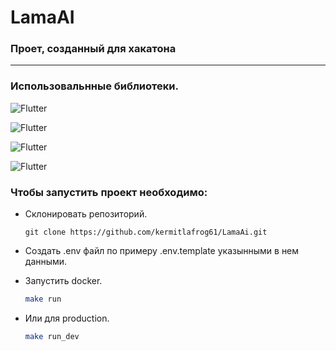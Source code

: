 # LamaAI

### Проет, созданный для хакатона 
___
### Использовальнные библиотеки.


![Flutter](https://img.shields.io/badge/-Django-yellow?style=for-the-badge&logo=python)

![Flutter](https://img.shields.io/badge/-DjangoRESTFramework-yellow?style=for-the-badge&logo=python)

![Flutter](https://img.shields.io/badge/-psycopg2%20binary-yellow?style=for-the-badge&logo=python)

![Flutter](https://img.shields.io/badge/-drf%20yasg-yellow?style=for-the-badge&logo=python)


### Чтобы запустить проект необходимо:

- Склонировать репозиторий.
  ```
  git clone https://github.com/kermitlafrog61/LamaAi.git
  ```

- Создать .env файл по примеру .env.template указынными в нем данными.

- Запустить docker.

  ```bash
  make run
  ```

- Или для production.
  ```bash
  make run_dev
  ```
